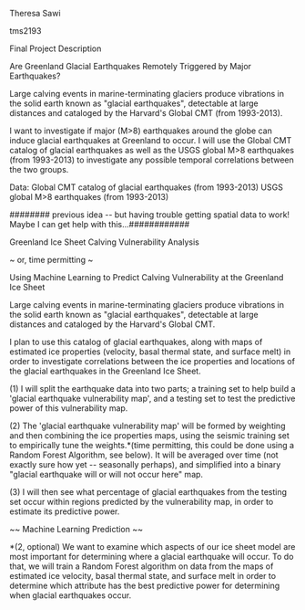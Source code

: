 Theresa Sawi

tms2193


Final Project Description


Are Greenland Glacial Earthquakes Remotely Triggered by Major Earthquakes? 


Large calving events in marine-terminating glaciers produce vibrations in the solid earth known as "glacial earthquakes", detectable at large distances and cataloged by the Harvard's Global CMT (from 1993-2013). 

I want to investigate if major (M>8) earthquakes around the globe can induce glacial earthquakes at Greenland to occur. I will use the Global CMT catalog of glacial earthquakes as well as the USGS global M>8 earthquakes (from 1993-2013) to investigate any possible temporal correlations between the two groups.

Data: 
Global CMT catalog of glacial earthquakes (from 1993-2013)
USGS global M>8 earthquakes 		    (from 1993-2013)
 


######## previous idea -- but having trouble getting spatial data to work! Maybe I can get help with this...############


Greenland Ice Sheet Calving Vulnerability Analysis 

~ or, time permitting ~

Using Machine Learning to Predict Calving Vulnerability at the Greenland Ice Sheet


Large calving events in marine-terminating glaciers produce vibrations in the solid earth known as "glacial earthquakes", detectable at large distances and cataloged by the Harvard's Global CMT. 

I plan to use this catalog of glacial earthquakes, along with maps of estimated ice properties (velocity, basal thermal state, and surface melt) in order to investigate correlations between the ice properties and locations of the glacial earthquakes in the Greenland Ice Sheet.

(1) I will split the earthquake data into two parts; a training set to help build a 'glacial earthquake vulnerability map', and a testing set to test the predictive power of this vulnerability map. 

(2) The 'glacial earthquake vulnerability map' will be formed by weighting and then combining the ice properties maps, using the seismic training set to empirically tune the weights.*(time permitting, this could be done using a Random Forest Algorithm, see below). It will be averaged over time (not exactly sure how yet -- seasonally perhaps), and simplified into a binary "glacial earthquake will or will not occur here" map.

(3) I will then see what percentage of glacial earthquakes from the testing set occur within regions predicted by the vulnerability map, in order to estimate its predictive power. 



~~ Machine Learning Prediction ~~ 


*(2, optional) We want to examine which aspects of our ice sheet model are most important for determining where a glacial earthquake will occur. To do that, we will train a Random Forest algorithm on data from the maps of estimated ice velocity, basal thermal state, and surface melt in order to determine which attribute has the best predictive power for determining when glacial earthquakes occur. 



